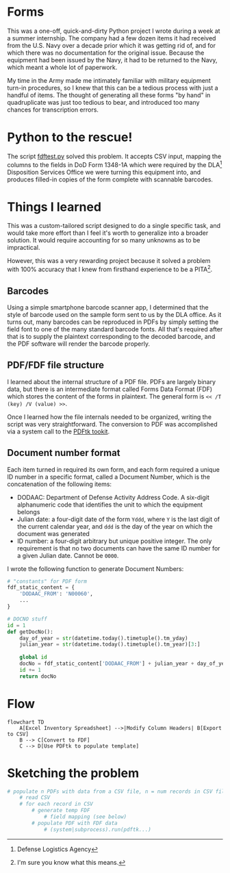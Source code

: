 # Forms

This was a one-off, quick-and-dirty Python project I wrote during a week at a
summer internship.  The company had a few dozen items it had received from the U.S.
Navy over a decade prior which it was getting rid of, and for which there was
no documentation for the original issue.  Because the equipment had been
issued by the Navy, it had to be returned to the Navy, which meant a whole lot
of paperwork.

My time in the Army made me intimately familiar with military equipment turn-in
procedures, so I knew that this can be a tedious process with just a handful
of items.  The thought of generating all these forms "by hand" in quadruplicate
was just too tedious to bear, and introduced too many chances for transcription
errors.

# Python to the rescue!

The script [fdftest.py](fdftest.py) solved this problem. It accepts CSV input,
mapping the columns to the fields in DoD Form 1348-1A which were required by the
DLA[^dla] Disposition Services Office we were turning this equipment into, and
produces filled-in copies of the form complete with scannable barcodes.

[^dla]: Defense Logistics Agency

# Things I learned

This was a custom-tailored script designed to do a single specific task, and
would take more effort than I feel it's worth to generalize into a broader
solution. It would require accounting for so many unknowns as to be
impractical.

However, this was a very rewarding project because it solved a problem with
100% accuracy that I knew from firsthand experience to be a PITA[^pita].

[^pita]: I'm sure you know what this means.

## Barcodes

Using a simple smartphone barcode scanner app, I determined that the style of
barcode used on the sample form sent to us by the DLA office.  As it turns out,
many barcodes can be reproduced in PDFs by simply setting the field font to one
of the many standard barcode fonts. All that's required after that is to supply
the plaintext corresponding to the decoded barcode, and the PDF software will
render the barcode properly.


## PDF/FDF file structure

I learned about the internal structure of a PDF file. PDFs are largely binary
data, but there is an intermediate format called Forms Data Format (FDF) which
stores the content of the forms in plaintext.  The general form is `<< /T (key)
/V (value) >>`. 

Once I learned how the file internals needed to be organized, writing the
script was very straightforward. The conversion to PDF was accomplished via a
system call to the [PDFtk tookit](https://www.pdflabs.com/tools/pdftk-the-pdf-toolkit/).

## Document number format

Each item turned in required its own form, and each form required a unique ID
number in a specific format, called a Document Number, which is the
concatenation of the following items:

- DODAAC: Department of Defense Activity Address Code. A six-digit alphanumeric
  code that identifies the unit to which the equipment belongs
- Julian date: a four-digit date of the form `Yddd`, where `Y` is the last
  digit of the current calendar year, and `ddd` is the day of the year on which
  the document was generated
- ID number: a four-digit arbitrary but unique positive integer. The only
  requirement is that no two documents can have the same ID number for a given
  Julian date.  Cannot be `0000`.

I wrote the following function to generate Document Numbers:

```python
# "constants" for PDF form
fdf_static_content = {
    'DODAAC_FROM': 'N00060',
    ...
}

# DOCNO stuff
id = 1
def getDocNo():
    day_of_year = str(datetime.today().timetuple().tm_yday)
    julian_year = str(datetime.today().timetuple().tm_year)[3:]
    
    global id
    docNo = fdf_static_content['DODAAC_FROM'] + julian_year + day_of_year + f'{id:0>{4}}'
    id += 1
    return docNo

```


# Flow

```mermaid
flowchart TD
    A[Excel Inventory Spreadsheet] -->|Modify Column Headers| B[Export to CSV]
    B --> C[Convert to FDF]
    C --> D[Use PDFtk to populate template]
```

# Sketching the problem

```python
# populate n PDFs with data from a CSV file, n = num records in CSV file
    # read CSV
    # for each record in CSV
        # generate temp FDF
            # field mapping (see below)
        # populate PDF with FDF data
            # (system|subprocess).run(pdftk...)

```
